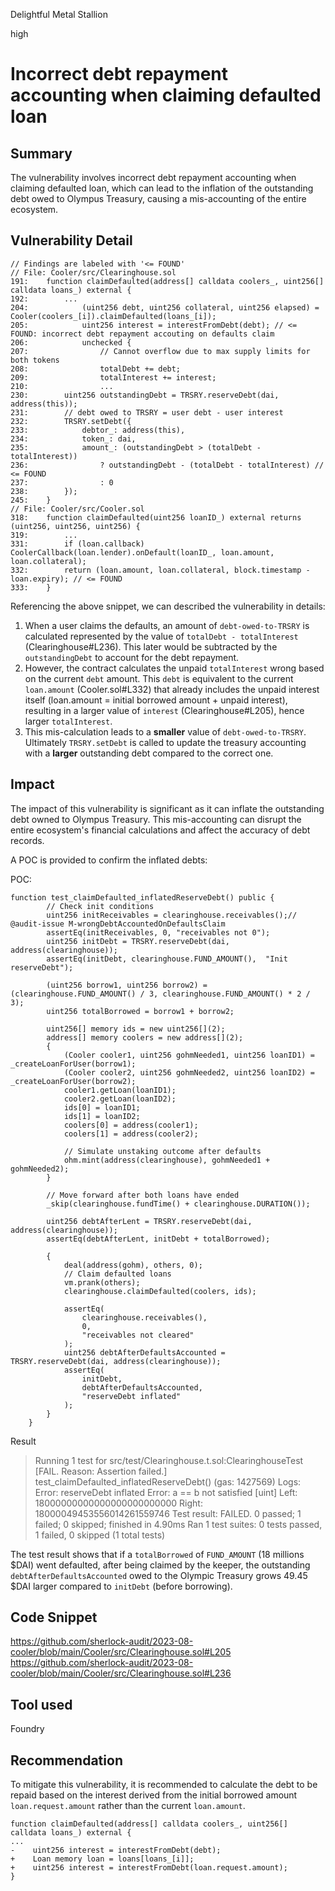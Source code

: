 Delightful Metal Stallion

high

# Incorrect debt repayment accounting when claiming defaulted loan
## Summary

The vulnerability involves incorrect debt repayment accounting when claiming defaulted loan, which can lead to the inflation of the outstanding debt owed to Olympus Treasury, causing a mis-accounting of the entire ecosystem.

## Vulnerability Detail

```solidity
// Findings are labeled with '<= FOUND'
// File: Cooler/src/Clearinghouse.sol
191:    function claimDefaulted(address[] calldata coolers_, uint256[] calldata loans_) external {
192:        ...
204:            (uint256 debt, uint256 collateral, uint256 elapsed) = Cooler(coolers_[i]).claimDefaulted(loans_[i]);
205:            uint256 interest = interestFromDebt(debt); // <= FOUND: incorrect debt repayment accouting on defaults claim
206:            unchecked {
207:                // Cannot overflow due to max supply limits for both tokens
208:                totalDebt += debt;
209:                totalInterest += interest;
210:                ...
230:        uint256 outstandingDebt = TRSRY.reserveDebt(dai, address(this));
231:        // debt owed to TRSRY = user debt - user interest
232:        TRSRY.setDebt({
233:            debtor_: address(this),
234:            token_: dai,
235:            amount_: (outstandingDebt > (totalDebt - totalInterest))
236:                ? outstandingDebt - (totalDebt - totalInterest) // <= FOUND
237:                : 0
238:        });
245:    }
// File: Cooler/src/Cooler.sol
318:    function claimDefaulted(uint256 loanID_) external returns (uint256, uint256, uint256) {
319:        ...
331:        if (loan.callback) CoolerCallback(loan.lender).onDefault(loanID_, loan.amount, loan.collateral);
332:        return (loan.amount, loan.collateral, block.timestamp - loan.expiry); // <= FOUND
333:    }
```

Referencing the above snippet, we can described the vulnerability in details:
1. When a user claims the defaults, an amount of `debt-owed-to-TRSRY` is calculated represented by the value of `totalDebt - totalInterest` (Clearinghouse#L236). This later would be subtracted by the `outstandingDebt` to account for the debt repayment. 
2. However, the contract calculates the unpaid `totalInterest` wrong based on the current `debt` amount. This `debt` is equivalent to the current `loan.amount` (Cooler.sol#L332) that already includes the unpaid interest itself (loan.amount = initial borrowed amount + unpaid interest), resulting in a larger value of `interest` (Clearinghouse#L205), hence larger `totalInterest`.
3. This mis-calculation leads to a **smaller** value of `debt-owed-to-TRSRY`. Ultimately `TRSRY.setDebt` is called to update the treasury accounting with a **larger** outstanding debt compared to the correct one.
   
## Impact

The impact of this vulnerability is significant as it can inflate the outstanding debt owned to Olympus Treasury. This mis-accounting can disrupt the entire ecosystem's financial calculations and affect the accuracy of debt records.

A POC is provided to confirm the inflated debts:

POC:

```solidity
function test_claimDefaulted_inflatedReserveDebt() public {
        // Check init conditions
        uint256 initReceivables = clearinghouse.receivables();// @audit-issue M-wrongDebtAccountedOnDefaultsClaim
        assertEq(initReceivables, 0, "receivables not 0");
        uint256 initDebt = TRSRY.reserveDebt(dai, address(clearinghouse));
        assertEq(initDebt, clearinghouse.FUND_AMOUNT(),  "Init reserveDebt");

        (uint256 borrow1, uint256 borrow2) = (clearinghouse.FUND_AMOUNT() / 3, clearinghouse.FUND_AMOUNT() * 2 / 3);
        uint256 totalBorrowed = borrow1 + borrow2;

        uint256[] memory ids = new uint256[](2);
        address[] memory coolers = new address[](2);
        {
            (Cooler cooler1, uint256 gohmNeeded1, uint256 loanID1) = _createLoanForUser(borrow1);
            (Cooler cooler2, uint256 gohmNeeded2, uint256 loanID2) = _createLoanForUser(borrow2);
            cooler1.getLoan(loanID1);
            cooler2.getLoan(loanID2);
            ids[0] = loanID1;
            ids[1] = loanID2;
            coolers[0] = address(cooler1);
            coolers[1] = address(cooler2);

            // Simulate unstaking outcome after defaults
            ohm.mint(address(clearinghouse), gohmNeeded1 + gohmNeeded2);
        }

        // Move forward after both loans have ended
        _skip(clearinghouse.fundTime() + clearinghouse.DURATION());

        uint256 debtAfterLent = TRSRY.reserveDebt(dai, address(clearinghouse));
        assertEq(debtAfterLent, initDebt + totalBorrowed);

        {
            deal(address(gohm), others, 0);
            // Claim defaulted loans
            vm.prank(others);
            clearinghouse.claimDefaulted(coolers, ids);

            assertEq(
                clearinghouse.receivables(),
                0,
                "receivables not cleared"
            );
            uint256 debtAfterDefaultsAccounted = TRSRY.reserveDebt(dai, address(clearinghouse));
            assertEq(
                initDebt,
                debtAfterDefaultsAccounted,
                "reserveDebt inflated"
            );
        }
    }
```

Result

> Running 1 test for src/test/Clearinghouse.t.sol:ClearinghouseTest
> [FAIL. Reason: Assertion failed.] test_claimDefaulted_inflatedReserveDebt() (gas: 1427569)
> Logs:
> Error: reserveDebt inflated
> Error: a == b not satisfied [uint]
> Left: 18000000000000000000000000
> Right: 18000049453556014261559746
> Test result: FAILED. 0 passed; 1 failed; 0 skipped; finished in 4.90ms
> Ran 1 test suites: 0 tests passed, 1 failed, 0 skipped (1 total tests)

The test result shows that if a `totalBorrowed` of `FUND_AMOUNT` (18 millions $DAI) went defaulted, after being claimed by the keeper, the outstanding `debtAfterDefaultsAccounted` owed to the Olympic Treasury grows 49.45 $DAI larger compared to `initDebt` (before borrowing).

## Code Snippet

https://github.com/sherlock-audit/2023-08-cooler/blob/main/Cooler/src/Clearinghouse.sol#L205
https://github.com/sherlock-audit/2023-08-cooler/blob/main/Cooler/src/Clearinghouse.sol#L236

## Tool used
Foundry

## Recommendation

To mitigate this vulnerability, it is recommended to calculate the debt to be repaid based on the interest derived from the initial borrowed amount `loan.request.amount` rather than the current `loan.amount`.

```solidity
function claimDefaulted(address[] calldata coolers_, uint256[] calldata loans_) external {
...
-    uint256 interest = interestFromDebt(debt);
+    Loan memory loan = loans[loans_[i]];
+    uint256 interest = interestFromDebt(loan.request.amount);
}
```